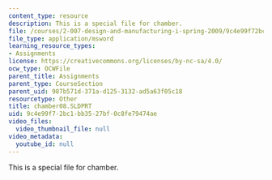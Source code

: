 ```yaml
---
content_type: resource
description: This is a special file for chamber.
file: /courses/2-007-design-and-manufacturing-i-spring-2009/9c4e99f72bc1bb3527bf0c8fe79474ae_chamber08.SLDPRT
file_type: application/msword
learning_resource_types:
- Assignments
license: https://creativecommons.org/licenses/by-nc-sa/4.0/
ocw_type: OCWFile
parent_title: Assignments
parent_type: CourseSection
parent_uid: 987b571d-371a-d125-3132-ad5a63f05c18
resourcetype: Other
title: chamber08.SLDPRT
uid: 9c4e99f7-2bc1-bb35-27bf-0c8fe79474ae
video_files:
  video_thumbnail_file: null
video_metadata:
  youtube_id: null
---
```

This is a special file for chamber.